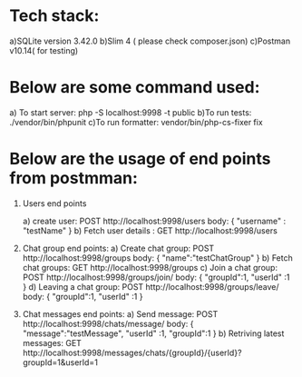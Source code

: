 
<!--Write a chat application backend in PHP. Users should be able to create chat groups, join these groups and send messages within them. For simplicity, the groups are public: any user can join any group. Users should be able to list all the messages within a group.-->

# Tech stack:
a)SQLite version 3.42.0 
b)Slim 4 ( please check composer.json)
c)Postman v10.14( for testing)
# Below are some command used:
a) To start server:
php -S localhost:9998 -t public
b)To run tests:
./vendor/bin/phpunit <filePath>
c)To run formatter:
vendor/bin/php-cs-fixer fix  

# Below are the usage of end points from postmman:

1) Users end points

    a) create user:
       POST http://localhost:9998/users
       body:
       {
            "username" : "testName"
       }
    b) Fetch user details :
        GET http://localhost:9998/users

2) Chat group end points:
    a) Create chat group:
        POST http://localhost:9998/groups
        body:
        {
            "name":"testChatGroup"
        }
    b) Fetch chat groups:
        GET http://localhost:9998/groups
    c) Join a chat group:
        POST http://localhost:9998/groups/join/
        body:
        {
            "groupId":1,
            "userId" :1
        }
    d) Leaving a chat group:
        POST http://localhost:9998/groups/leave/
        body:
        {
            "groupId":1,
            "userId" :1
        }
3) Chat messages end points:
    a) Send message:
        POST http://localhost:9998/chats/message/
        body:
        {
            "message":"testMessage",
            "userId" :1,
            "groupId":1
        }
    b) Retriving latest messages:
        GET http://localhost:9998/messages/chats/{groupId}/{userId}?groupId=1&userId=1

